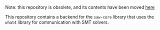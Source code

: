 Note: this repository is obsolete, and its contents have been moved [here](https://github.com/GaloisInc/saw-core)

This repository contains a backend for the `saw-core` library that uses
the `what4` library for communication with SMT solvers.
